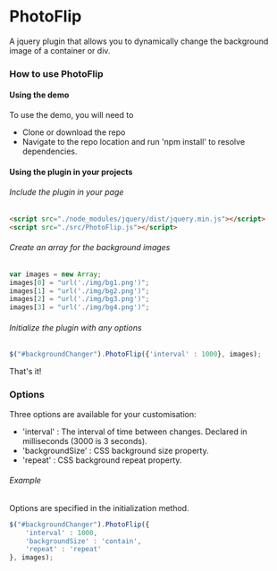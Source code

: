 # PhotoFlip
A jquery plugin that allows you to dynamically change the background image of a container or div.

### How to use PhotoFlip

#### Using the demo
To use the demo, you will need to

- Clone or download the repo
- Navigate to the repo location and run 'npm install' to resolve dependencies.

#### Using the plugin in your projects

###### Include the plugin in your page

```html 
<script src="./node_modules/jquery/dist/jquery.min.js"></script>
<script src="./src/PhotoFlip.js"></script>
```

###### Create an array for the background images
```javascript 
var images = new Array;
images[0] = "url('./img/bg1.png')";
images[1] = "url('./img/bg2.png')";
images[2] = "url('./img/bg3.png')";
images[3] = "url('./img/bg4.png')";
```

###### Initialize the plugin with any options
```javascript
$("#backgroundChanger").PhotoFlip({'interval' : 1000}, images);
```

That's it!

### Options

Three options are available for your customisation:

- 'interval' : The interval of time between changes. Declared in milliseconds (3000 is 3 seconds).
- 'backgroundSize' : CSS background size property. 
- 'repeat' : CSS background repeat property. 

###### Example

Options are specified in the initialization method.

```javascript
$("#backgroundChanger").PhotoFlip({
	'interval' : 1000,
	'backgroundSize' : 'contain',
	'repeat' : 'repeat'
}, images);
```
